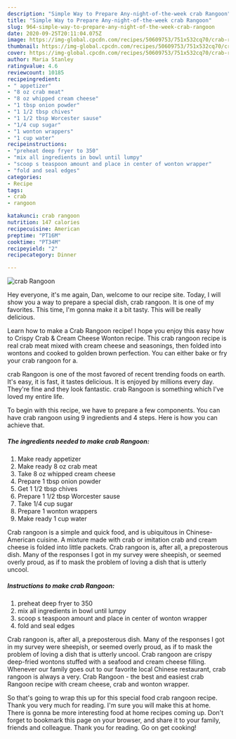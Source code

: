 ```yaml
---
description: "Simple Way to Prepare Any-night-of-the-week crab Rangoon"
title: "Simple Way to Prepare Any-night-of-the-week crab Rangoon"
slug: 964-simple-way-to-prepare-any-night-of-the-week-crab-rangoon
date: 2020-09-25T20:11:04.075Z
image: https://img-global.cpcdn.com/recipes/50609753/751x532cq70/crab-rangoon-recipe-main-photo.jpg
thumbnail: https://img-global.cpcdn.com/recipes/50609753/751x532cq70/crab-rangoon-recipe-main-photo.jpg
cover: https://img-global.cpcdn.com/recipes/50609753/751x532cq70/crab-rangoon-recipe-main-photo.jpg
author: Maria Stanley
ratingvalue: 4.6
reviewcount: 10185
recipeingredient:
- " appetizer"
- "8 oz crab meat"
- "8 oz whipped cream cheese"
- "1 tbsp onion powder"
- "1 1/2 tbsp chives"
- "1 1/2 tbsp Worcester sause"
- "1/4 cup sugar"
- "1 wonton wrappers"
- "1 cup water"
recipeinstructions:
- "preheat deep fryer to 350"
- "mix all ingredients in bowl until lumpy"
- "scoop s teaspoon amount and place in center of wonton wrapper"
- "fold and seal edges"
categories:
- Recipe
tags:
- crab
- rangoon

katakunci: crab rangoon 
nutrition: 147 calories
recipecuisine: American
preptime: "PT16M"
cooktime: "PT34M"
recipeyield: "2"
recipecategory: Dinner

---
```



![crab Rangoon](https://img-global.cpcdn.com/recipes/50609753/751x532cq70/crab-rangoon-recipe-main-photo.jpg)

Hey everyone, it's me again, Dan, welcome to our recipe site. Today, I will show you a way to prepare a special dish, crab rangoon. It is one of my favorites. This time, I'm gonna make it a bit tasty. This will be really delicious.

Learn how to make a Crab Rangoon recipe! I hope you enjoy this easy how to Crispy Crab &amp; Cream Cheese Wonton recipe. This crab rangoon recipe is real crab meat mixed with cream cheese and seasonings, then folded into wontons and cooked to golden brown perfection. You can either bake or fry your crab rangoon for a.

crab Rangoon is one of the most favored of recent trending foods on earth. It's easy, it is fast, it tastes delicious. It is enjoyed by millions every day. They're fine and they look fantastic. crab Rangoon is something which I've loved my entire life.


To begin with this recipe, we have to prepare a few components. You can have crab rangoon using 9 ingredients and 4 steps. Here is how you can achieve that.

<!--inarticleads1-->

##### The ingredients needed to make crab Rangoon:

1. Make ready  appetizer
1. Make ready 8 oz crab meat
1. Take 8 oz whipped cream cheese
1. Prepare 1 tbsp onion powder
1. Get 1 1/2 tbsp chives
1. Prepare 1 1/2 tbsp Worcester sause
1. Take 1/4 cup sugar
1. Prepare 1 wonton wrappers
1. Make ready 1 cup water


Crab rangoon is a simple and quick food, and is ubiquitous in Chinese-American cuisine. A mixture made with crab or imitation crab and cream cheese is folded into little packets. Crab rangoon is, after all, a preposterous dish. Many of the responses I got in my survey were sheepish, or seemed overly proud, as if to mask the problem of loving a dish that is utterly uncool. 

<!--inarticleads2-->

##### Instructions to make crab Rangoon:

1. preheat deep fryer to 350
1. mix all ingredients in bowl until lumpy
1. scoop s teaspoon amount and place in center of wonton wrapper
1. fold and seal edges


Crab rangoon is, after all, a preposterous dish. Many of the responses I got in my survey were sheepish, or seemed overly proud, as if to mask the problem of loving a dish that is utterly uncool. Crab rangoon are crispy deep-fried wontons stuffed with a seafood and cream cheese filling. Whenever our family goes out to our favorite local Chinese restaurant, crab rangoon is always a very. Crab Rangoon - the best and easiest crab Rangoon recipe with cream cheese, crab and wonton wrapper. 

So that's going to wrap this up for this special food crab rangoon recipe. Thank you very much for reading. I'm sure you will make this at home. There is gonna be more interesting food at home recipes coming up. Don't forget to bookmark this page on your browser, and share it to your family, friends and colleague. Thank you for reading. Go on get cooking!
